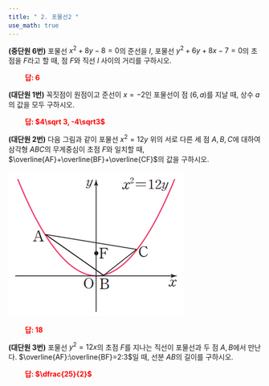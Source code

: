 ```yaml
---
title: " 2. 포물선2 "
use_math: true
---
```


**(중단원 6번)** 포물선 $x^2+8y-8=0$의 준선을 $l$, 포물선 $y^2+6y+8x-7=0$의 초점을 $F$라고 할 때, 점 $F$와 직선 $l$ 사이의 거리를 구하시오.

**<span style="color: red;">$\qquad$답: $6$</span>**

**(대단원 1번)** 꼭짓점이 원점이고 준선이 $x=-2$인 포물선이 점 $(6, a)$를 지날 때, 상수 $a$의 값을 모두 구하시오.

**<span style="color: red;">$\qquad$답: $4\sqrt 3, -4\sqrt3$</span>**

**(대단원 2번)** 다음 그림과 같이 포물선 $x^2=12y$ 위의 서로 다른 세 점 $A, B, C$에 대하여 삼각형 $ABC$의 무게중심이 초점 $F$와 일치할 때, $\overline{AF}+\overline{BF}+\overline{CF}$의 값을 구하시오.

<img src="/assets/Pasted image 20240306152704.png"/>

**<span style="color: red;">$\qquad$답: $18$</span>**

**(대단원 3번)** 포물선 $y^2=12x$의 초점 $F$를 지나는 직선이 포물선과 두 점 $A, B$에서 만난다. $\overline{AF}:\overline{BF}=2:3$일 때, 선분 $AB$의 길이를 구하시오.

**<span style="color: red;">$\qquad$답: $\dfrac{25}{2}$</span>**